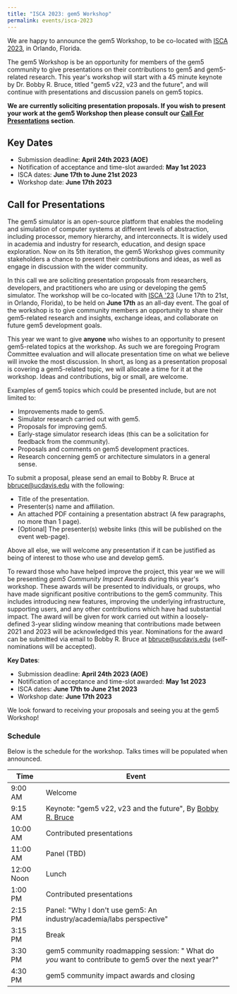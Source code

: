 ```yaml
---
title: "ISCA 2023: gem5 Workshop"
permalink: events/isca-2023
---
```


We are happy to announce the gem5 Workshop, to be co-located with [ISCA 2023](https://iscaconf.org/isca2023/), in Orlando, Florida.

The gem5 Workshop is be an opportunity for members of the gem5 community to give presentations on their contributions to gem5 and gem5-related research.
This year's workshop will start with a 45 minute keynote by Dr. Bobby R. Bruce, titled "gem5 v22, v23 and the future", and will continue with presentations and discussion panels on gem5 topics.

**We are currently soliciting presentation proposals.
If you wish to present your work at the gem5 Workshop then please consult our [Call For Presentations](#call-for-presentations) section**.

## Key Dates

* Submission deadline:  **April 24th 2023 (AOE)**
* Notification of acceptance and time-slot awarded: **May 1st 2023**
* ISCA dates: **June 17th to June 21st 2023**
* Workshop date: **June 17th 2023**

## Call for Presentations

The gem5 simulator is an open-source platform that enables the modeling and simulation of computer systems at different levels of abstraction, including processor, memory hierarchy, and interconnects.
It is widely used in academia and industry for research, education, and design space exploration.
Now on its 5th iteration, the gem5 Workshop gives community stakeholders a chance to present their contributions and ideas, as well as engage in discussion with the wider community.

In this call we are soliciting presentation proposals from researchers, developers, and practitioners who are using or developing the gem5 simulator.
The workshop will be co-located with [ISCA '23](https://iscaconf.org/isca2023/) (June 17th to 21st, in Orlando, Florida), to be held on **June 17th** as an all-day event.
The goal of the workshop is to give community members an opportunity to share their gem5-related research and insights, exchange ideas, and collaborate on future gem5 development goals.

This year we want to give **anyone** who wishes to an opportunity to present gem5-related topics at the workshop.
As such we are foregoing Program Committee evaluation and will allocate presentation time on what we believe will invoke the most discussion.
In short, as long as a presentation proposal is covering a gem5-related topic, we will allocate a time for it at the workshop.
Ideas and contributions, big or small, are welcome.

Examples of gem5 topics which could be presented include, but are not limited to:

* Improvements made to gem5.
* Simulator research carried out with gem5.
* Proposals for improving gem5.
* Early-stage simulator research ideas (this can be a solicitation for feedback from the community).
* Proposals and comments on gem5 development practices.
* Research concerning gem5 or architecture simulators in a general sense.

To submit a proposal, please send an email to Bobby R. Bruce at [bbruce@ucdavis.edu](mailto:bbruce@ucdavis.edu) with the following:

* Title of the presentation.
* Presenter(s) name and affiliation.
* An attached PDF containing a presentation abstract (A few paragraphs, no more than 1 page).
* [Optional] The presenter(s) website links (this will be published on the event web-page).

Above all else, we will welcome any presentation if it can be justified as being of interest to those who use and develop gem5.

To reward those who have helped improve the project, this year we we will be presenting _gem5 Community Impact Awards_ during this year's workshop.
These awards will be presented to individuals, or groups, who have made significant positive contributions to the gem5 community.
This includes introducing new features, improving the underlying infrastructure, supporting users, and any other contributions which have had substantial impact.
The award will be given for work carried out within a loosely-defined 3-year sliding window meaning that contributions made between 2021 and 2023 will be acknowledged this year.
Nominations for the award can be submitted via email to Bobby R. Bruce at [bbruce@ucdavis.edu](mailto:bbruce@ucdavis.edu) (self-nominations will be accepted).

**Key Dates**:

* Submission deadline:  **April 24th 2023 (AOE)**
* Notification of acceptance and time-slot awarded: **May 1st 2023**
* ISCA dates: **June 17th to June 21st 2023**
* Workshop date: **June 17th 2023**

We look forward to receiving your proposals and seeing you at the gem5 Workshop!

### Schedule

Below is the schedule for the workshop.
Talks times will be populated when announced.

| Time | Event |
| --- | --- |
| 9:00 AM | Welcome |
| 9:15 AM | Keynote: "gem5 v22, v23 and the future", By [Bobby R. Bruce](https://www.bobbybruce.net) |
| 10:00 AM | Contributed presentations |
| 11:00 AM | Panel (TBD) |
| 12:00 Noon| Lunch |
| 1:00 PM | Contributed presentations |
| 2:15 PM | Panel: "Why I don't use gem5: An industry/academia/labs perspective" |
| 3:15 PM | Break |
| 3:30 PM | gem5 community roadmapping session: " What do *you* want to contribute to gem5 over the next year?" |
| 4:30 PM | gem5 community impact awards and closing |
